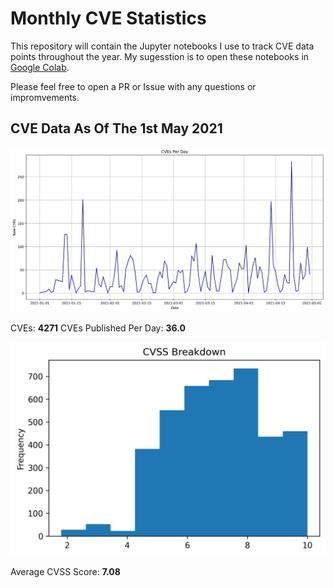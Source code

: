 # Monthly CVE Statistics

This repository will contain the Jupyter notebooks I use to track CVE data points throughout the year. My sugesstion is to open these notebooks in [Google Colab](https://colab.google.com).

Please feel free to open a PR or Issue with any questions or impromvements.

## CVE Data As Of The 1st May 2021

![CVE Graph](2021/2021.png "CVE Graph")

CVEs: **4271**
CVEs Published Per Day: **36.0**

![CVSS Graph](2021/2021CVSS.png "CVSS Graph")

Average CVSS Score:
**7.08**
